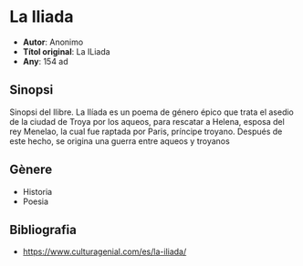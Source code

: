 # La Iliada

- __Autor__: Anonimo
- __Títol original__: La ILiada
- __Any__: 154 ad

## Sinopsi
Sinopsi del llibre.
La Ilíada es un poema de género épico que trata el asedio de la ciudad de Troya por los aqueos, para rescatar a Helena, esposa del rey Menelao, la cual fue raptada por Paris, príncipe troyano. Después de este hecho, se origina una guerra entre aqueos y troyanos

## Gènere
- Historia
- Poesia


## Bibliografia

- https://www.culturagenial.com/es/la-iliada/
